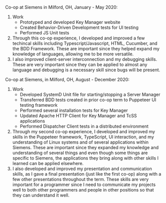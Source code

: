 Co-op at Siemens in Milford, OH, January - May 2020:  
1) Work
    - Prototyped and developed Key Manager website
    - Created Behavior-Driven Development tests for UI testing
    - Performed JS Unit tests
2) Through this co-op experience, I developed and improved a few techincal skills including Typescript/Javascript, HTML, Cucumber, and the BDD Framework. These are important since they helped expand my knowledge of languages, allowing me to be more versatile.
3) I also improved client-server interconnection and my debugging skills. These are very important since they can be applied to almost any language and debugging is a necessary skill since bugs will be present.

Co-op at Siemens, in Milford, OH, August - December 2020:  
1) Work
    - Developed SystemD Unit file for starting/stopping a Server Manager
    - Transferred BDD tests created in prior co-op term to Puppeteer UI testing framework
    - Performed several installation tests for Key Manager
    - Updated Apache HTTP Client for Key Manager and TcSS applications
    - Performed Dispatcher Client tests in a distributed environment
2) Through my second co-op experience, I developed and improved my skills in the Puppeteer framework, TypeScript, UI interaction, and my understanding of Linux systems and of several applications within Siemens. These are important since they expanded my knowledge and understanding of several things and even though some things are specific to Siemens, the applications they bring along with other skills I learned can be applied elsewhere.
3) I also developed and improved my presentation and communication skills, as I gave a final presentation (just like the first co-op) along with a few other presentations throughout the term. These skills are very important for a programmer since I need to communicate my projects well to both other programmers and people in other positions so that they can understand it well.
